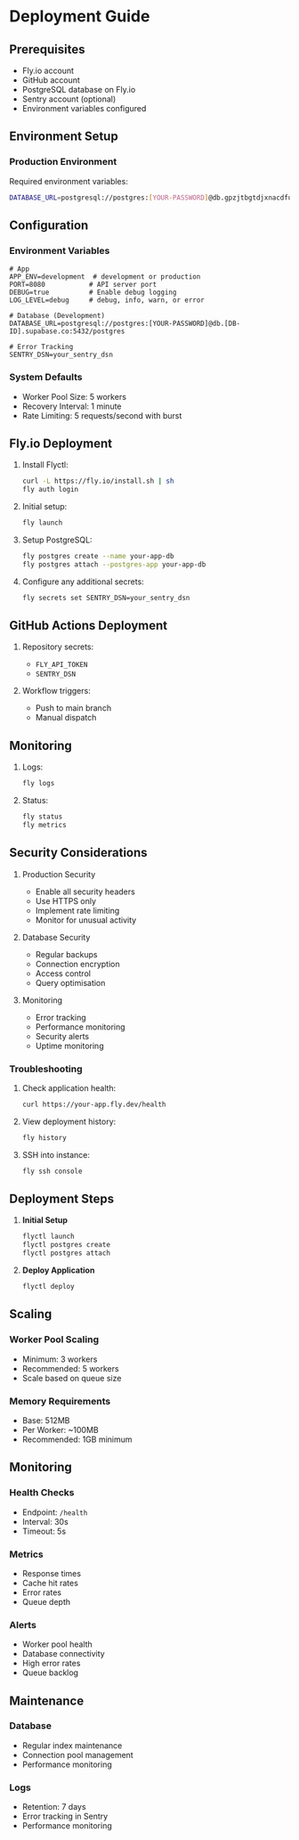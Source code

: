 # Deployment Guide

## Prerequisites

- Fly.io account
- GitHub account
- PostgreSQL database on Fly.io
- Sentry account (optional)
- Environment variables configured

## Environment Setup

### Production Environment

Required environment variables:

```bash
DATABASE_URL=postgresql://postgres:[YOUR-PASSWORD]@db.gpzjtbgtdjxnacdfujvx.supabase.co:5432/postgres
```

## Configuration

### Environment Variables

```env
# App
APP_ENV=development  # development or production
PORT=8080           # API server port
DEBUG=true          # Enable debug logging
LOG_LEVEL=debug     # debug, info, warn, or error

# Database (Development)
DATABASE_URL=postgresql://postgres:[YOUR-PASSWORD]@db.[DB-ID].supabase.co:5432/postgres

# Error Tracking
SENTRY_DSN=your_sentry_dsn
```

### System Defaults

- Worker Pool Size: 5 workers
- Recovery Interval: 1 minute
- Rate Limiting: 5 requests/second with burst

## Fly.io Deployment

1. Install Flyctl:

   ```bash
   curl -L https://fly.io/install.sh | sh
   fly auth login
   ```

2. Initial setup:

   ```bash
   fly launch
   ```

3. Setup PostgreSQL:

   ```bash
   fly postgres create --name your-app-db
   fly postgres attach --postgres-app your-app-db
   ```

4. Configure any additional secrets:
   ```bash
   fly secrets set SENTRY_DSN=your_sentry_dsn
   ```

## GitHub Actions Deployment

1. Repository secrets:

   - `FLY_API_TOKEN`
   - `SENTRY_DSN`

2. Workflow triggers:
   - Push to main branch
   - Manual dispatch

## Monitoring

1. Logs:

   ```bash
   fly logs
   ```

2. Status:
   ```bash
   fly status
   fly metrics
   ```

## Security Considerations

1. Production Security

   - Enable all security headers
   - Use HTTPS only
   - Implement rate limiting
   - Monitor for unusual activity

2. Database Security

   - Regular backups
   - Connection encryption
   - Access control
   - Query optimisation

3. Monitoring
   - Error tracking
   - Performance monitoring
   - Security alerts
   - Uptime monitoring

### Troubleshooting

1. Check application health:

   ```bash
   curl https://your-app.fly.dev/health
   ```

2. View deployment history:

   ```bash
   fly history
   ```

3. SSH into instance:
   ```bash
   fly ssh console
   ```

## Deployment Steps

1. **Initial Setup**

   ```bash
   flyctl launch
   flyctl postgres create
   flyctl postgres attach
   ```

2. **Deploy Application**
   ```bash
   flyctl deploy
   ```

## Scaling

### Worker Pool Scaling

- Minimum: 3 workers
- Recommended: 5 workers
- Scale based on queue size

### Memory Requirements

- Base: 512MB
- Per Worker: ~100MB
- Recommended: 1GB minimum

## Monitoring

### Health Checks

- Endpoint: `/health`
- Interval: 30s
- Timeout: 5s

### Metrics

- Response times
- Cache hit rates
- Error rates
- Queue depth

### Alerts

- Worker pool health
- Database connectivity
- High error rates
- Queue backlog

## Maintenance

### Database

- Regular index maintenance
- Connection pool management
- Performance monitoring

### Logs

- Retention: 7 days
- Error tracking in Sentry
- Performance monitoring
